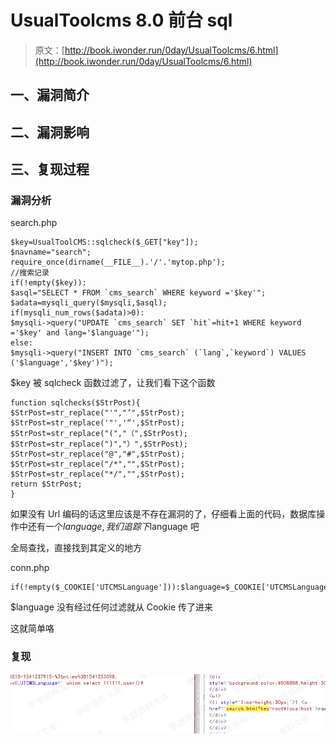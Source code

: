 # UsualToolcms 8.0 前台 sql

> 原文：[http://book.iwonder.run/0day/UsualToolcms/6.html](http://book.iwonder.run/0day/UsualToolcms/6.html)

## 一、漏洞简介

## 二、漏洞影响

## 三、复现过程

### 漏洞分析

search.php

```
$key=UsualToolCMS::sqlcheck($_GET["key"]);
$navname="search";
require_once(dirname(__FILE__).'/'.'mytop.php');
//搜索记录
if(!empty($key)):
$asql="SELECT * FROM `cms_search` WHERE keyword ='$key'";
$adata=mysqli_query($mysqli,$asql);
if(mysqli_num_rows($adata)>0):
$mysqli->query("UPDATE `cms_search` SET `hit`=hit+1 WHERE keyword ='$key' and lang='$language'");
else:
$mysqli->query("INSERT INTO `cms_search` (`lang`,`keyword`) VALUES ('$language','$key')"); 
```

$key 被 sqlcheck 函数过滤了，让我们看下这个函数

```
function sqlchecks($StrPost){
$StrPost=str_replace("'","’",$StrPost);
$StrPost=str_replace('"','“',$StrPost);
$StrPost=str_replace("(","（",$StrPost);
$StrPost=str_replace(")","）",$StrPost);
$StrPost=str_replace("@","#",$StrPost);
$StrPost=str_replace("/*","",$StrPost);
$StrPost=str_replace("*/","",$StrPost);
return $StrPost;
} 
```

如果没有 Url 编码的话这里应该是不存在漏洞的了，仔细看上面的代码，数据库操作中还有一个$language,我们追踪下$language 吧

全局查找，直接找到其定义的地方

conn.php

```
if(!empty($_COOKIE['UTCMSLanguage'])):$language=$_COOKIE['UTCMSLanguage'];else:$language=$indexlanguage;endif; 
```

$language 没有经过任何过滤就从 Cookie 传了进来

这就简单咯

### 复现

![image](img/dbb3537bdd75501e58e3d9e6f58213c0.png)

